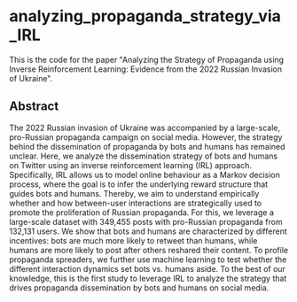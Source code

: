 # analyzing_propaganda_strategy_via_IRL

This is the code for the paper "Analyzing the Strategy of Propaganda using Inverse Reinforcement Learning: Evidence from the 2022 Russian Invasion of Ukraine".

## Abstract
The 2022 Russian invasion of Ukraine was accompanied by a large-scale, pro-Russian propaganda campaign on social media. However, the strategy behind the dissemination of propaganda by bots and humans has remained unclear. Here, we analyze the dissemination strategy of bots and humans on Twitter using an inverse reinforcement learning (IRL) approach. Specifically, IRL allows us to model online behaviour as a Markov decision process, where the goal is to infer the underlying reward structure that guides bots and humans. Thereby, we aim to understand empirically whether and how between-user interactions are strategically used to promote the proliferation of Russian propaganda. For this, we leverage a large-scale dataset with 349,455 posts with pro-Russian propaganda from 132,131 users. We show that bots and humans are characterized by different incentives: bots are much more likely to retweet than humans, while humans are more likely to post after others reshared their content. To profile propaganda spreaders, we further use machine learning to test whether the different interaction dynamics set bots vs. humans aside. To the best of our knowledge, this is the first study to leverage IRL to analyze the strategy that drives propaganda dissemination by bots and humans on social media. 

